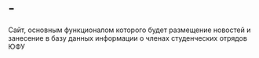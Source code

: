 # -
Сайт, основным функционалом которого будет размещение новостей и занесение в базу данных информации о членах студенческих отрядов ЮФУ
